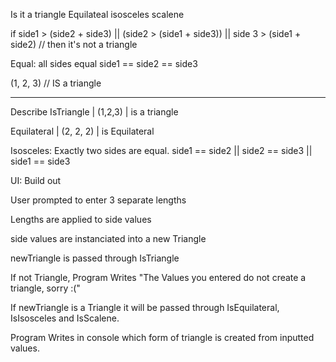 
Is it a triangle
Equilateal 
isosceles
scalene

if side1 > (side2 + side3) || (side2 > (side1 + side3)) || side 3 > (side1 + side2) // then it's not a triangle

Equal: all sides equal side1 == side2 == side3

(1, 2, 3) // IS a triangle 

-----------------------------------
Describe IsTriangle | (1,2,3) | is a triangle

Equilateral | (2, 2, 2) | is Equilateral

Isosceles: Exactly two sides are equal. side1 == side2 || side2 == side3 || side1 == side3

UI: Build out

User prompted to enter 3 separate lengths

Lengths are applied to side values

side values are instanciated into a new Triangle

newTriangle is passed through IsTriangle

If not Triangle, Program Writes "The Values you entered do not create a triangle, sorry :("

If newTriangle is a Triangle it will be passed through IsEquilateral, IsIsosceles and IsScalene. 

Program Writes in console which form of triangle is created from inputted values. 